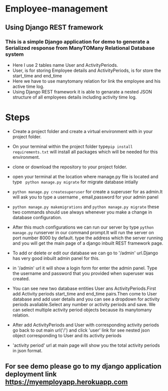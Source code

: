 # Employee-management

## Using Django REST framework

### This is a simple  Django application for demo to generate a Serialized response from ManyTOMany Relational Database system
* Here I use 2 tables name User and ActivityPeriods.
* User, is for storing Employee details and ActivityPeriods, is for store the start_time and end_time
* Here we have to use manytomany relation for link the employee and his active time log.
* Using Django REST framework it is able to genarate a nested JSON structure of all employees details including activity time log.


# Steps

* Create a project folder and create a virtual environment with in your project folder.
* On your terminal within the project folder  type```pip install requirements.txt```  will install all packages which will be needed for this environment.
* clone or download the repository to your project folder. 
* open your terminal at the location where manage.py file is located and type ``` python manage.py migrate``` for migrate database intially
* ```python manage.py createsuperuser``` for create a superuser for as admin.It will ask you to type a username , email,password for your admin panel
* ```python manage.py makemigrations``` and ```python manage.py migrate``` these two commands should use always whenever you make a change in database configuration.
* After this much configurations we can run our server by type ```python manage.py``` runserver in our command prompt.It will run the server on port number 8000 by default.
  type the address which the server running and you will get the main page of a django inbuilt REST framework page.
* To add or delete or edit our database we can go to '/admin' url.Django has very good inbuilt admin panel for this.
* in '/admin' url it will show a login form for enter the admin panel. Type the username and password that you provided when superuser was created.
* You can see new two database entities User ans ActivityPeriods.First add Activity periods start_time and end_time pairs.Then come to User database and add user 
details and you can see a dropdown for activity periods avaliable.Select any number or activity periods and save. We can select multiple activity period objects because its 
manytomany relation.

* After add ActivityPeriods and User with corresponding activity periods go back to out main url('/') and click 'user' link for see nested json object corresponding to 
User and its activity periods
* 'activity period' url at main page will show you the total activity periods in json format.

## For see demo please go to my django application deployment link https://myemployapp.herokuapp.com 
